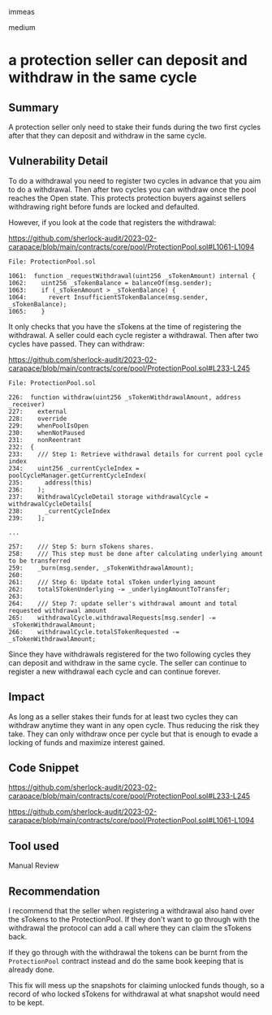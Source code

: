 immeas

medium

# a protection seller can deposit and withdraw in the same cycle

## Summary
A protection seller only need to stake their funds during the two first cycles after that they can deposit and withdraw in the same cycle.

## Vulnerability Detail
To do a withdrawal you need to register two cycles in advance that you aim to do a withdrawal. Then after two cycles you can withdraw once the pool reaches the Open state. This protects protection buyers against sellers withdrawing right before funds are locked and defaulted.

However, if you look at the code that registers the withdrawal:

https://github.com/sherlock-audit/2023-02-carapace/blob/main/contracts/core/pool/ProtectionPool.sol#L1061-L1094
```solidity
File: ProtectionPool.sol

1061:  function _requestWithdrawal(uint256 _sTokenAmount) internal {
1062:    uint256 _sTokenBalance = balanceOf(msg.sender);
1063:    if (_sTokenAmount > _sTokenBalance) {
1064:      revert InsufficientSTokenBalance(msg.sender, _sTokenBalance);
1065:    }
```

It only checks that you have the sTokens at the time of registering the withdrawal. A seller could each cycle register a withdrawal. Then after two cycles have passed. They can withdraw: 

https://github.com/sherlock-audit/2023-02-carapace/blob/main/contracts/core/pool/ProtectionPool.sol#L233-L245
```solidity
File: ProtectionPool.sol

226:  function withdraw(uint256 _sTokenWithdrawalAmount, address _receiver)
227:    external
228:    override
229:    whenPoolIsOpen
230:    whenNotPaused
231:    nonReentrant
232:  {
233:    /// Step 1: Retrieve withdrawal details for current pool cycle index
234:    uint256 _currentCycleIndex = poolCycleManager.getCurrentCycleIndex(
235:      address(this)
236:    );
237:    WithdrawalCycleDetail storage withdrawalCycle = withdrawalCycleDetails[
238:      _currentCycleIndex
239:    ];

...

257:    /// Step 5: burn sTokens shares.
258:    /// This step must be done after calculating underlying amount to be transferred
259:    _burn(msg.sender, _sTokenWithdrawalAmount);
260:
261:    /// Step 6: Update total sToken underlying amount
262:    totalSTokenUnderlying -= _underlyingAmountToTransfer;
263:
264:    /// Step 7: update seller's withdrawal amount and total requested withdrawal amount
265:    withdrawalCycle.withdrawalRequests[msg.sender] -= _sTokenWithdrawalAmount;
266:    withdrawalCycle.totalSTokenRequested -= _sTokenWithdrawalAmount;
```

Since they have withdrawals registered for the two following cycles they can deposit and withdraw in the same cycle. The seller can continue to register a new withdrawal each cycle and can continue forever.

## Impact
As long as a seller stakes their funds for at least two cycles they can withdraw anytime they want in any open cycle. Thus reducing the risk they take. They can only withdraw once per cycle but that is enough to evade a locking of funds and maximize interest gained.

## Code Snippet
https://github.com/sherlock-audit/2023-02-carapace/blob/main/contracts/core/pool/ProtectionPool.sol#L233-L245

https://github.com/sherlock-audit/2023-02-carapace/blob/main/contracts/core/pool/ProtectionPool.sol#L1061-L1094

## Tool used
Manual Review

## Recommendation
I recommend that the seller when registering a withdrawal also hand over the sTokens to the ProtectionPool. If they don't want to go through with the withdrawal the protocol can add a call where they can claim the sTokens back.

If they go through with the withdrawal the tokens can be burnt from the `ProtectionPool` contract instead and do the same book keeping that is already done.

This fix will mess up the snapshots for claiming unlocked funds though, so a record of who locked sTokens for withdrawal at what snapshot would need to be kept.